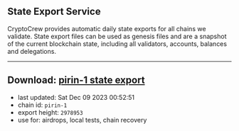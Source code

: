 ## State Export Service
CryptoCrew provides automatic daily state exports for all chains we validate. State export files can be used as genesis files and are a snapshot of the current blockchain state, including all validators, accounts, balances and delegations.

---
**Download: [pirin-1 state export](https://dl.ccvalidators.com/SERVICE/nolus/pirin-1_export_2978953.json)**
---

- last updated: Sat Dec 09 2023 00:52:51
- chain id: `pirin-1`
- export height: `2978953`
- use for: airdrops, local tests, chain recovery
